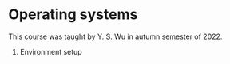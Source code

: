 # Operating systems
This course was taught by Y. S. Wu in autumn semester of 2022. 

1. Environment setup
